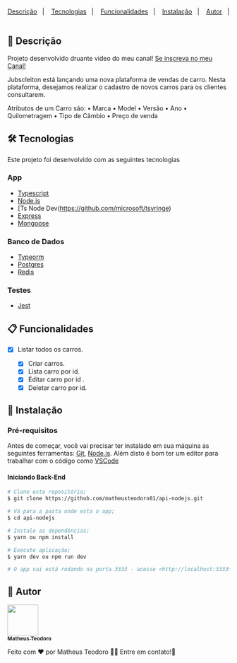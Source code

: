 <h1 align="center">
  <br />
  <a href="https://www.linkedin.com/in/matheus-teodoro-7bb92818a/">
  </a>
</h1>
<p align="center">
  <a href="#page_facing_up-descrição">Descrição</a>&nbsp;&nbsp;&nbsp;|&nbsp;&nbsp;&nbsp;
  <a href="#-tecnologias">Tecnologias</a>&nbsp;&nbsp;&nbsp;|&nbsp;&nbsp;&nbsp;
    <a href="#clipboard-Funcionalidades">Funcionalidades</a>&nbsp;&nbsp;&nbsp;|&nbsp;&nbsp;&nbsp;
  <a href="#closed_book-instalação">Instalação</a>&nbsp;&nbsp;&nbsp;|&nbsp;&nbsp;&nbsp;
  <a href="#man-Autor">Autor</a>&nbsp;&nbsp;&nbsp;|&nbsp;&nbsp;&nbsp;
</p>

## :page_facing_up: Descrição

Projeto desenvolvido druante video do meu canal! <a href="https://www.youtube.com/channel/UCj9lHSHFW1eEAW8RDwXfXzA">Se inscreva no meu Canal!</a>

Jubscleiton está lançando uma nova plataforma de vendas de carro. Nesta
plataforma, desejamos realizar o cadastro de novos carros para os clientes
consultarem.

Atributos de um Carro são:
• Marca
• Model
• Versão
• Ano
• Quilometragem
• Tipo de Câmbio
• Preço de venda

## 🛠 Tecnologias

Este projeto foi desenvolvido com as seguintes tecnologias

### App

- [Typescript](https://www.typescriptlang.org/)
- [Node.js](https://nodejs.org/)
- [Ts Node Dev(https://github.com/microsoft/tsyringe)
- [Express](https://expressjs.com/pt-br/)
- [Mongoose](https://github.com/arb/celebrate)

### Banco de Dados

- [Typeorm](https://typeorm.io/#/)
- [Postgres](https://www.postgresql.org/)
- [Redis](https://redis.io/)

### Testes

- [Jest](https://jestjs.io/)

## :clipboard: Funcionalidades

- [x] Listar todos os carros.

  - [x] Criar carros.
  - [x] Lista carro por id.
  - [x] Editar carro por id .
  - [x] Deletar carro por id.

## :closed_book: Instalação

### Pré-requisitos

Antes de começar, você vai precisar ter instalado em sua máquina as seguintes ferramentas:
[Git](https://git-scm.com), [Node.js](https://nodejs.org/en/).
Além disto é bom ter um editor para trabalhar com o código como [VSCode](https://code.visualstudio.com/)

#### Iniciando Back-End

```bash
# Clone este repositório;
$ git clone https://github.com/matheusteodoro01/api-nodejs.git

# Vá para a pasta onde esta o app;
$ cd api-nodejs

# Instale as dependências;
$ yarn ou npm install

# Execute aplicação;
$ yarn dev ou npm run dev

# O app vai está rodando na porta 3333 - acesse <http://localhost:3333>
```

## :man: Autor

<a href="https://github.com/matheusteodoro01/">
 <img src="https://avatars.githubusercontent.com/u/60862196?v=4" width="70px;" alt=""/>
 <br />
 <sub><b>Matheus Teodoro</b></sub>
</a>

Feito com ❤️ por Matheus Teodoro :wave::wave: Entre em contato!🚀

<a href="https://www.linkedin.com/in/matheus-teodoro-7bb92818a/">
</a>

